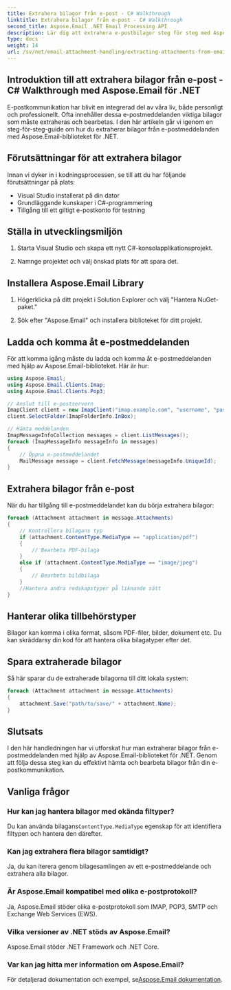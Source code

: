```yaml
---
title: Extrahera bilagor från e-post - C# Walkthrough
linktitle: Extrahera bilagor från e-post - C# Walkthrough
second_title: Aspose.Email .NET Email Processing API
description: Lär dig att extrahera e-postbilagor steg för steg med Aspose.Email för .NET. Hantera olika format och spara enkelt.
type: docs
weight: 14
url: /sv/net/email-attachment-handling/extracting-attachments-from-email-csharp-walkthrough/
---
```


## Introduktion till att extrahera bilagor från e-post - C# Walkthrough med Aspose.Email för .NET

E-postkommunikation har blivit en integrerad del av våra liv, både personligt och professionellt. Ofta innehåller dessa e-postmeddelanden viktiga bilagor som måste extraheras och bearbetas. I den här artikeln går vi igenom en steg-för-steg-guide om hur du extraherar bilagor från e-postmeddelanden med Aspose.Email-biblioteket för .NET.

## Förutsättningar för att extrahera bilagor

Innan vi dyker in i kodningsprocessen, se till att du har följande förutsättningar på plats:

- Visual Studio installerat på din dator
- Grundläggande kunskaper i C#-programmering
- Tillgång till ett giltigt e-postkonto för testning

## Ställa in utvecklingsmiljön

1. Starta Visual Studio och skapa ett nytt C#-konsolapplikationsprojekt.

2. Namnge projektet och välj önskad plats för att spara det.

## Installera Aspose.Email Library

1. Högerklicka på ditt projekt i Solution Explorer och välj "Hantera NuGet-paket."

2. Sök efter "Aspose.Email" och installera biblioteket för ditt projekt.

## Ladda och komma åt e-postmeddelanden

För att komma igång måste du ladda och komma åt e-postmeddelanden med hjälp av Aspose.Email-biblioteket. Här är hur:

```csharp
using Aspose.Email;
using Aspose.Email.Clients.Imap;
using Aspose.Email.Clients.Pop3;

// Anslut till e-postservern
ImapClient client = new ImapClient("imap.example.com", "username", "password");
client.SelectFolder(ImapFolderInfo.InBox);

// Hämta meddelanden
ImapMessageInfoCollection messages = client.ListMessages();
foreach (ImapMessageInfo messageInfo in messages)
{
    // Öppna e-postmeddelandet
    MailMessage message = client.FetchMessage(messageInfo.UniqueId);
}
```

## Extrahera bilagor från e-post

När du har tillgång till e-postmeddelandet kan du börja extrahera bilagor:

```csharp
foreach (Attachment attachment in message.Attachments)
{
    // Kontrollera bilagans typ
    if (attachment.ContentType.MediaType == "application/pdf")
    {
        // Bearbeta PDF-bilaga
    }
    else if (attachment.ContentType.MediaType == "image/jpeg")
    {
        // Bearbeta bildbilaga
    }
    //Hantera andra redskapstyper på liknande sätt
}
```

## Hanterar olika tillbehörstyper

Bilagor kan komma i olika format, såsom PDF-filer, bilder, dokument etc. Du kan skräddarsy din kod för att hantera olika bilagatyper efter det.

## Spara extraherade bilagor

Så här sparar du de extraherade bilagorna till ditt lokala system:

```csharp
foreach (Attachment attachment in message.Attachments)
{
    attachment.Save("path/to/save/" + attachment.Name);
}
```

## Slutsats

I den här handledningen har vi utforskat hur man extraherar bilagor från e-postmeddelanden med hjälp av Aspose.Email-biblioteket för .NET. Genom att följa dessa steg kan du effektivt hämta och bearbeta bilagor från din e-postkommunikation.

## Vanliga frågor

### Hur kan jag hantera bilagor med okända filtyper?

 Du kan använda bilagans`ContentType.MediaType` egenskap för att identifiera filtypen och hantera den därefter.

### Kan jag extrahera flera bilagor samtidigt?

Ja, du kan iterera genom bilagesamlingen av ett e-postmeddelande och extrahera alla bilagor.

### Är Aspose.Email kompatibel med olika e-postprotokoll?

Ja, Aspose.Email stöder olika e-postprotokoll som IMAP, POP3, SMTP och Exchange Web Services (EWS).

### Vilka versioner av .NET stöds av Aspose.Email?

Aspose.Email stöder .NET Framework och .NET Core.

### Var kan jag hitta mer information om Aspose.Email?

 För detaljerad dokumentation och exempel, se[Aspose.Email dokumentation](https://reference.aspose.com/email/net/).